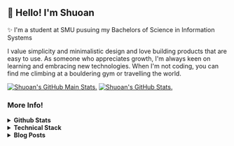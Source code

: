 <h2>👋 Hello! I'm Shuoan</h2>

✨ I'm a student at SMU pusuing my Bachelors of Science in Information Systems

I value simplicity and minimalistic design and love building products that are easy to use. As someone who appreciates growth, I'm always keen on learning and embracing new technologies. When I'm not coding, you can find me climbing at a bouldering gym or travelling the world.

<a href="https://github.com/anuraghazra/github-readme-stats#github-stats-card#gh-light-mode-only"><img src="https://github-readme-streak-stats.herokuapp.com?user=leeshuoan&theme=buefy&hide_border=true" alt="Shuoan's GitHub Main Stats."></a>
<a href="https://github.com/anuraghazra/github-readme-stats#github-stats-card#gh-dark-mode-only"><img src="https://github-readme-streak-stats.herokuapp.com?user=leeshuoan&theme=tokyonight&hide_border=true" alt="Shuoan's GitHub Stats."></a>

### More Info! 
<details>
  <summary><b>Github Stats</b></summary> 
  
| <a href="https://github.com/anuraghazra/github-readme-stats#github-stats-card#gh-light-mode-only"><img src="https://github-readme-stats.vercel.app/api?username=leeshuoan&count_private=true&show_icons=true&hide=issues&theme=buefy&hide_border=true" alt="Shuoan's GitHub Stats."></a><a href="https://github.com/anuraghazra/github-readme-stats#github-stats-card#gh-dark-mode-only"><img src="https://github-readme-stats.vercel.app/api?username=leeshuoan&count_private=true&show_icons=true&hide=issues&theme=tokyonight&hide_border=true" alt="Shuoan's GitHub Stats."></a>  |  <a href='https://github.com/anuraghazra/github-readme-stats#github-stats-card#gh-dark-mode-only'><img src="https://github-readme-stats.vercel.app/api/top-langs/?username=leeshuoan&langs_count=6&hide=FreeMarker,PureBasic,html,css,Jupyter%20Notebook&layout=compact&theme=tokyonight&hide_border=true" alt="Shuoan's GitHub Top Languages"></a><a href='https://github.com/anuraghazra/github-readme-stats#github-stats-card#gh-light-mode-only'><img src="https://github-readme-stats.vercel.app/api/top-langs/?username=leeshuoan&langs_count=6&hide=FreeMarker,PureBasic,html,css,Jupyter%20Notebook&layout=compact&theme=buefy&hide_border=true" alt="Shuoan's GitHub Top Languages"></a> |
| --- | --- |
</details>

<details>
  <summary><b>Technical Stack</b></summary> 
  <br/>

<sup>Certifications</sup><br/>
<b> AWS Certified Developer - Associate | AWS Certified Solutions Architect - Associate </b>

<sup>Languages</sup><br/>
<img alt="Python" src="https://img.shields.io/badge/Python-14354C?style=for-the-badge&logo=python&logoColor=white" height="25" /> 
<img alt="Typescript" src="https://img.shields.io/badge/TypeScript-007ACC?style=for-the-badge&logo=typescript&logoColor=white" height="25" /> 
<img alt="PHP" src="https://img.shields.io/badge/PHP-777BB4?style=for-the-badge&logo=php&logoColor=white" height="25" /> 
<img alt="Java" src="https://img.shields.io/badge/Java-ED8B00?style=for-the-badge&logo=openjdk&logoColor=white" height="25" />
<img alt="Go" src="https://img.shields.io/badge/Go-00ADD8?style=for-the-badge&logo=go&logoColor=white" height="25" />

<sup>Frontend</sup><br/>
<img alt="React" src="https://img.shields.io/badge/React-20232A?style=for-the-badge&logo=react&logoColor=61DAFB" height="25" /> 
<img alt="Next JS" src="https://img.shields.io/badge/Next-black?style=for-the-badge&logo=next.js&logoColor=white" height="25" />
<img alt="Vue JS" src="https://img.shields.io/badge/Vue.js-35495E?style=for-the-badge&logo=vue.js&logoColor=4FC08D" height="25" /> 
<img alt="Nuxt JS" src="https://img.shields.io/badge/Nuxt-002E3B?style=for-the-badge&logo=nuxtdotjs&logoColor=#00DC82" height="25" /> 

<sup>Backend & Database</sup><br/>
<img alt="NodeJS" src="https://img.shields.io/badge/Node.js-43853D?style=for-the-badge&logo=node.js&logoColor=white" height="25" /> 
<img alt="ExpressJS" src="https://img.shields.io/badge/Express.js-404D59?style=for-the-badge" height="25" /> 
<img alt="Spring" src="https://img.shields.io/badge/Spring-6DB33F?style=for-the-badge&logo=spring&logoColor=white" height="25" /> 
<img alt="MySQL" src="https://img.shields.io/badge/MySQL-00000F?style=for-the-badge&logo=mysql&logoColor=white" height="25" /> 
<img alt="DynamoDB" src="https://img.shields.io/badge/Amazon%20DynamoDB-4053D6?style=for-the-badge&logo=Amazon%20DynamoDB&logoColor=white" height="25" />
<img alt="neo4j" src="https://img.shields.io/badge/Neo4j-018bff?style=for-the-badge&logo=neo4j&logoColor=white" height="25" />

<sup>Cloud & Infrastructure</sup><br/>
<img alt="AWS" src="https://img.shields.io/badge/AWS-%23FF9900.svg?style=for-the-badge&logo=amazon-aws&logoColor=white" height="25" /> 
<img alt="Firebase" src="https://img.shields.io/badge/firebase-%23039BE5.svg?style=for-the-badge&logo=firebase" height="25" />
<img alt="Docker" src="https://img.shields.io/badge/docker-%230db7ed.svg?style=for-the-badge&logo=docker&logoColor=white" height="25" />
<img alt="Terraform" src="https://img.shields.io/badge/-Terraform-purple?style=for-the-badge&logo=Terraform&logoColor=white" height="25"/>
</details>

<details>
  <summary><b>Blog Posts</b></summary> 
  <br/>
  
> I'm working on writing more... hopefully :"
- [Scaling Machine Learning with Ray.io and AWS](https://medium.com/@shuoan/scaling-machine-learning-with-ray-io-and-aws-34e7a00f90b0)
</details>

